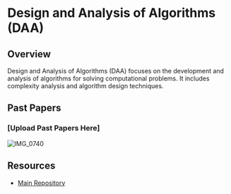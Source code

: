 # Design and Analysis of Algorithms (DAA)

## Overview

Design and Analysis of Algorithms (DAA) focuses on the development and analysis of algorithms for solving computational problems. It includes complexity analysis and algorithm design techniques.

## Past Papers

### [Upload Past Papers Here]

![IMG_0740](https://github.com/user-attachments/assets/d33eb5c4-03ce-41cc-ad02-14c8b2edfd82)


## Resources

- [Main Repository](https://github.com/waleedsid/COMSATS-University-Abbottabad-Past-Papers)

